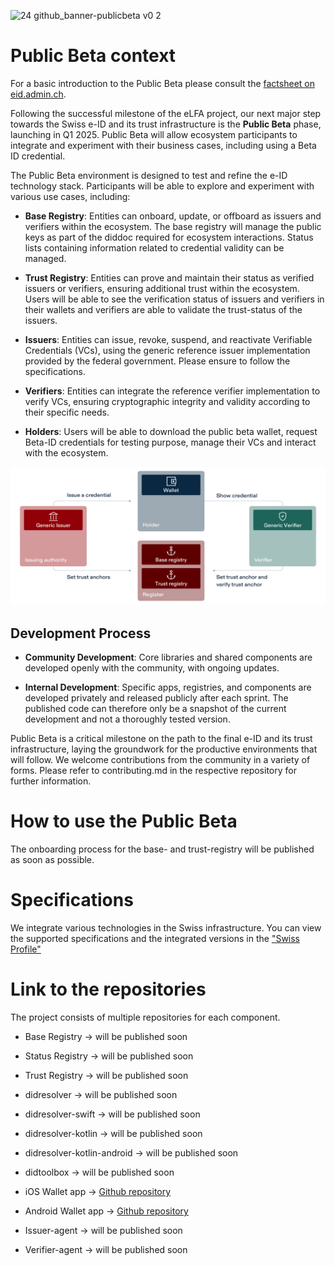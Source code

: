 ![24 github_banner-publicbeta v0 2](https://github.com/user-attachments/assets/20c6b3bf-7e16-4f5a-a98e-139330fd00d7)

# Public Beta context

For a basic introduction to the Public Beta please consult the [factsheet on eid.admin.ch](https://backend.eid.admin.ch/fileservice/sdweb-docs-prod-eidch-files/files/2024/10/24/fdbcf1fa-7f33-4f27-80d6-44f14d991939.pdf).

Following the successful milestone of the eLFA project, our next major step towards the Swiss e-ID and its trust infrastructure is the **Public Beta** phase, launching in Q1 2025. Public Beta will allow ecosystem participants to integrate and experiment with their business cases, including using a Beta ID credential.

The Public Beta environment is designed to test and refine the e-ID technology stack. Participants will be able to explore and experiment with various use cases, including:

- **Base Registry**: Entities can onboard, update, or offboard as issuers and verifiers within the ecosystem. The base registry will manage the public keys as part of the diddoc required for ecosystem interactions. Status lists containing information related to credential validity can be managed. 

- **Trust Registry**: Entities can prove and maintain their status as verified issuers or verifiers, ensuring additional trust within the ecosystem. Users will be able to see the verification status of issuers and verifiers in their wallets and verifiers are able to validate the trust-status of the issuers.

- **Issuers**: Entities can issue, revoke, suspend, and reactivate Verifiable Credentials (VCs), using the generic reference issuer implementation provided by the federal government. Please ensure to follow the specifications.

- **Verifiers**: Entities can integrate the reference verifier implementation to verify VCs, ensuring cryptographic integrity and validity according to their specific needs.

- **Holders**: Users will be able to download the public beta wallet, request Beta-ID credentials for testing purpose, manage their VCs and interact with the ecosystem.

![Component Overview](publicbeta_components_EN.jpg)

## Development Process

- **Community Development**: Core libraries and shared components are developed openly with the community, with ongoing updates.

- **Internal Development**: Specific apps, registries, and components are developed privately and released publicly after each sprint. The published code can therefore only be a snapshot of the current development and not a thoroughly tested version.

Public Beta is a critical milestone on the path to the final e-ID and its trust infrastructure, laying the groundwork for the productive environments that will follow. We welcome contributions from the community in a variety of forms. Please refer to contributing.md in the respective repository for further information.


# How to use the Public Beta

The onboarding process for the base- and trust-registry will be published as soon as possible.


# Specifications

We integrate various technologies in the Swiss infrastructure. You can view the supported specifications and the integrated versions in the ["Swiss Profile"](https://github.com/e-id-admin/open-source-community/tree/main/tech-roadmap/swiss-profile.md)


# Link to the repositories
The project consists of multiple repositories for each component.

- Base Registry → will be published soon

- Status Registry → will be published soon

- Trust Registry → will be published soon

- didresolver → will be published soon

- didresolver-swift → will be published soon

- didresolver-kotlin → will be published soon
  
- didresolver-kotlin-android → will be published soon

- didtoolbox → will be published soon

- iOS Wallet app → [Github repository](https://github.com/e-id-admin/eidch-ios-wallet)

- Android Wallet app → [Github repository](https://github.com/e-id-admin/eidch-android-wallet)

- Issuer-agent → will be published soon

- Verifier-agent → will be published soon


